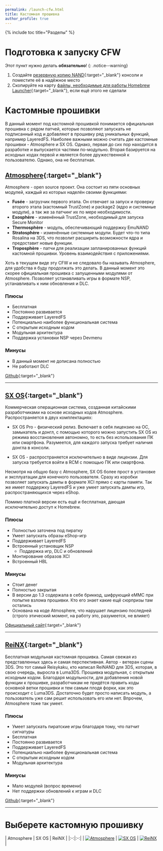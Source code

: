 ```yaml
---
permalink: /launch-cfw.html
title: Кастомная прошивка
author_profile: true
---
```

{% include toc title="Разделы" %}

# Подготовка к запуску CFW 

Этот пункт нужно делать **обязательно**! 
{: .notice--warning}

1. Создайте [резервную копию NAND](backup-nand){:target="_blank"} консоли и поместите её в надёжное место 
1. Скопируйте на карту [файлы, необходимые для работы Homebrew Launcher](launch-hbl#подготовительные-работы){:target="_blank"}, если ещё этого не сделали

# Кастомные прошивки

В данный момент под кастомной прошивкой понимается официальная прошивка с рядом патчей, которые позволяют запускать не подписанный код и добавляют в прошивку ряд уникальных функций, например LayeredFS. Наиболее важными можно считать две кастомные прошивки - Atmosphere и SX OS. Однако, первая до сих пор находится в разработке и выпускается частями по-модульно. Вторая базируется на исходных кодах первой и является более дружественной к пользователю. Однако, она не бесплатная. 

## [Atmosphere](atmos){:target="_blank"}

Atmosphere - open source проект. Она состоит из пяти основных модулей, каждый из которых наделён своими функциями:

* **Fusée** - загрузчик первого этапа. Он отвечает за запуск и проверку второго этапа (кастомный TrustZone) и package2 (ядро и системные модули), а так же за патчинг их по мере необходимости. 
* **Exosphère** - изменённый TrustZone, необходимый для запуска Secure Monitor
* **Thermosphère** - модуль, обеспечивающий поддержку EmuNAND
* **Stratosphère** - изменённые системные модули. Будет что-то типа Rosalina на 3DS, что позволит расширить возможности ядра и предоставит новые функции. 
* **Troposphère** - патчи для реализации запланированных функций кастомной прошивки. Уровень взаимодействия с приложениями. 

Хоть в текущем виде эту CFW и не следовало бы называть Atmosphere, для удобства я буду продолжать это делать. В данный момент это скорее официальная прошивка с запущенными модулями от Atmosphere. Позволяет устанавливать игры в формате NSP, устанавливать к ним обновления и DLC. 

### Плюсы
+ Бесплатная
+ Постоянно развивается 
+ Поддерживает LayeredFS
+ Потенциально наиболее функциональная система 
+ С открытым исходным кодом
+ Модульная архитектура 
+ Поддержка установки NSP через Devmenu 

### Минусы
+ В данный момент не дописана полностью
+ Не работают DLC

[Github](https://github.com/Atmosphere-NX/Atmosphere){:target="_blank"}

___

## [SX OS](sxos){:target="_blank"}

Коммерческая операционная система, созданная китайскими разработчиками на основе исходных кодов Atmosphere. Распространяется в двух комплектациях: 

* SX OS Pro - физический релиз. Включает в себя лицензию на ОС, замыкатель и донгл, с помощью которого можно запустить SX OS из режима восстановления автономно, то есть без использования ПК или смартфона. Разумеется, для каждого запуска требует наличия донгла в консоли. 

* SX OS - распространяется исключительно в виде лицензии. Для запуска требуется войти в RCM с помощью ПК или смартфона. 

Несмотря на общую базу с Atmosphere, SX OS более прост в установке и эксплуатации для конечного пользователя. Сразу из коробки позволяет запускать дампы в формате XCI прямо с карты памяти. Так же имеет поддержку LayeredFS и уже умеет запускать дампы игр, распространяющихся через eShop. 

Помимо платной версии есть ещё и бесплатная, дающая исключительно доступ к Homebrew. 

### Плюсы
+ Полностью заточена под пиратку 
+ Умеет запускать образы eShop-игр 
+ Поддерживает LayeredFS 
+ Встроенный установщик NSP
	* Поддержка игр, DLC и обновлений 
+ Монтирование образов XCI
+ Встроенный HBL

### Минусы
+ Стоит денег 
+ Полностью закрытая
+ В версии до 1.3 содержала в себе бриккод, шифрующий eMMC при попытке взлома прошивки. Кто его знает какие ещё сюрпризы там остались
+ Основана на коде Atmosphere, что нарушает лицензию последней (строго этический момент, на работу это, разумеется, не влияет)

[Официальный сайт](https://sx.xecuter.com/){:target="_blank"}

___

## [ReiNX](reinx){:target="_blank"}

Бесплатная модульная кастомная прошивка. Самая свежая из представленных здесь и самая перспективная. Автор - ветеран сцены 3DS. Это тот самый Reisykaku, кто написал ReiNAND для 3DS, которая, в свою очередь, выросла в Luma3DS. Прошивка модульная, с открытым исходным кодом. Благодаря модульности, для добавления новой функции к прошивке, разработчикам не придётся править коды основной ветки прошивки и тем самым плодя форки, как это происходит с Luma3DS. Достаточно будет просто написать модуль, а пользователь уже сам решит использовать его или нет. Впрочем, Atmosphere тоже так умеет. 

### Плюсы
+ Умеет запускать пиратские игры благодаря тому, что патчит сигнатуры 
+ Бесплатная
+ Постоянно развивается 
+ Поддерживает LayeredFS
+ Потенциально наиболее функциональная система 
+ С открытым исходным кодом
+ Модульная архитектура 

### Минусы
+ Мало модулей (вопрос времени)
+ Нет поддержки обновлений к играм и DLC 

[Github](https://github.com/Reisyukaku/ReiNX){:target="_blank"}

___

# Выберете кастомную прошивку

| Atmosphere | SX OS | ReiNX |
|:-:|:-:|
| [![Atmosphere](/images/atmos.png)](atmos) | [![SX OS](/images/sxos.png)](sxos) | [![ReiNX](/images/reinx.png)](reinx) |